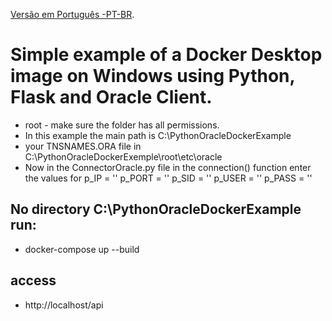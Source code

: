  [Versão em Português -PT-BR](https://github.com/LeandrodSouza/PythonOracleDockerExemple/blob/main/README.md).

# Simple example of a Docker Desktop image on Windows using Python, Flask and Oracle Client.
* root - make sure the folder has all permissions.
* In this example the main path is C:\PythonOracleDockerExample
* your TNSNAMES.ORA file in C:\PythonOracleDockerExemple\root\etc\oracle
* Now in the ConnectorOracle.py file in the connection() function enter the values ​​for p_IP = '' p_PORT = '' p_SID = '' p_USER = '' p_PASS = ''
## No directory C:\PythonOracleDockerExample run:
 * docker-compose up --build
## access
 * http://localhost/api
